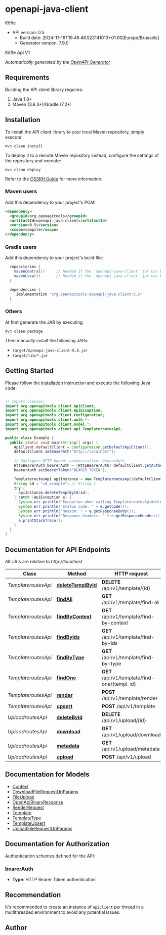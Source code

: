 # openapi-java-client

Köfte
- API version: 0.5
  - Build date: 2024-11-16T19:46:46.523141013+01:00[Europe/Brussels]
  - Generator version: 7.9.0

Köfte Api V1


*Automatically generated by the [OpenAPI Generator](https://openapi-generator.tech)*


## Requirements

Building the API client library requires:
1. Java 1.8+
2. Maven (3.8.3+)/Gradle (7.2+)

## Installation

To install the API client library to your local Maven repository, simply execute:

```shell
mvn clean install
```

To deploy it to a remote Maven repository instead, configure the settings of the repository and execute:

```shell
mvn clean deploy
```

Refer to the [OSSRH Guide](http://central.sonatype.org/pages/ossrh-guide.html) for more information.

### Maven users

Add this dependency to your project's POM:

```xml
<dependency>
  <groupId>org.openapitools</groupId>
  <artifactId>openapi-java-client</artifactId>
  <version>0.5</version>
  <scope>compile</scope>
</dependency>
```

### Gradle users

Add this dependency to your project's build file:

```groovy
  repositories {
    mavenCentral()     // Needed if the 'openapi-java-client' jar has been published to maven central.
    mavenLocal()       // Needed if the 'openapi-java-client' jar has been published to the local maven repo.
  }

  dependencies {
     implementation "org.openapitools:openapi-java-client:0.5"
  }
```

### Others

At first generate the JAR by executing:

```shell
mvn clean package
```

Then manually install the following JARs:

* `target/openapi-java-client-0.5.jar`
* `target/lib/*.jar`

## Getting Started

Please follow the [installation](#installation) instruction and execute the following Java code:

```java

// Import classes:
import org.openapitools.client.ApiClient;
import org.openapitools.client.ApiException;
import org.openapitools.client.Configuration;
import org.openapitools.client.auth.*;
import org.openapitools.client.model.*;
import org.openapitools.client.api.TemplateroutesApi;

public class Example {
  public static void main(String[] args) {
    ApiClient defaultClient = Configuration.getDefaultApiClient();
    defaultClient.setBasePath("http://localhost");
    
    // Configure HTTP bearer authorization: bearerAuth
    HttpBearerAuth bearerAuth = (HttpBearerAuth) defaultClient.getAuthentication("bearerAuth");
    bearerAuth.setBearerToken("BEARER TOKEN");

    TemplateroutesApi apiInstance = new TemplateroutesApi(defaultClient);
    String id = "id_example"; // String | 
    try {
      apiInstance.deleteTemplById(id);
    } catch (ApiException e) {
      System.err.println("Exception when calling TemplateroutesApi#deleteTemplById");
      System.err.println("Status code: " + e.getCode());
      System.err.println("Reason: " + e.getResponseBody());
      System.err.println("Response headers: " + e.getResponseHeaders());
      e.printStackTrace();
    }
  }
}

```

## Documentation for API Endpoints

All URIs are relative to *http://localhost*

Class | Method | HTTP request | Description
------------ | ------------- | ------------- | -------------
*TemplateroutesApi* | [**deleteTemplById**](docs/TemplateroutesApi.md#deleteTemplById) | **DELETE** /api/v1/template/{id} | 
*TemplateroutesApi* | [**findAll**](docs/TemplateroutesApi.md#findAll) | **GET** /api/v1/template/find-all | 
*TemplateroutesApi* | [**findByContext**](docs/TemplateroutesApi.md#findByContext) | **GET** /api/v1/template/find-by-context | 
*TemplateroutesApi* | [**findByIds**](docs/TemplateroutesApi.md#findByIds) | **GET** /api/v1/template/find-by-ids | 
*TemplateroutesApi* | [**findByType**](docs/TemplateroutesApi.md#findByType) | **GET** /api/v1/template/find-by-type | 
*TemplateroutesApi* | [**findOne**](docs/TemplateroutesApi.md#findOne) | **GET** /api/v1/template/find-one/{templ_id} | 
*TemplateroutesApi* | [**render**](docs/TemplateroutesApi.md#render) | **POST** /api/v1/template/render | 
*TemplateroutesApi* | [**upsert**](docs/TemplateroutesApi.md#upsert) | **POST** /api/v1/template | 
*UploadroutesApi* | [**deleteById**](docs/UploadroutesApi.md#deleteById) | **DELETE** /api/v1/upload/{id} | 
*UploadroutesApi* | [**download**](docs/UploadroutesApi.md#download) | **GET** /api/v1/upload/download | 
*UploadroutesApi* | [**metadata**](docs/UploadroutesApi.md#metadata) | **GET** /api/v1/upload/metadata | 
*UploadroutesApi* | [**upload**](docs/UploadroutesApi.md#upload) | **POST** /api/v1/upload | 


## Documentation for Models

 - [Context](docs/Context.md)
 - [DownloadFileRequestUriParams](docs/DownloadFileRequestUriParams.md)
 - [FileUpload](docs/FileUpload.md)
 - [OpenApiBinaryResponse](docs/OpenApiBinaryResponse.md)
 - [RenderRequest](docs/RenderRequest.md)
 - [Template](docs/Template.md)
 - [TemplateType](docs/TemplateType.md)
 - [TemplateUpsert](docs/TemplateUpsert.md)
 - [UploadFileRequestUriParams](docs/UploadFileRequestUriParams.md)


<a id="documentation-for-authorization"></a>
## Documentation for Authorization


Authentication schemes defined for the API:
<a id="bearerAuth"></a>
### bearerAuth

- **Type**: HTTP Bearer Token authentication


## Recommendation

It's recommended to create an instance of `ApiClient` per thread in a multithreaded environment to avoid any potential issues.

## Author



